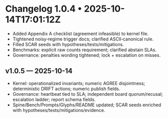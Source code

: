 # Changelog 1.0.4 • 2025-10-14T17:01:12Z

- Added Appendix A checklist (agreement infeasible) to kernel file.
- Tightened noisy‑regime trigger docs; clarified ASCII‑canonical rule.
- Filled SCAR seeds with hypotheses/tests/mitigations.
- Benchmarks: explicit raw counts requirement; clarified abstain SLAs.
- Governance: penalties wording tightened; lock + escalation on misses.


## v1.0.5 — 2025-10-14
- Kernel: operationalized invariants; numeric AGREE disjointness; deterministic DRIFT actions; numeric publish fields.
- Governance: heartbeat tied to SLA; independent board quorum/recusal; escalation ladder; report schema fields.
- Spine/Bench/Prompts/Glyphs/README updated; SCAR seeds enriched with hypotheses/tests/mitigations/evidence.
